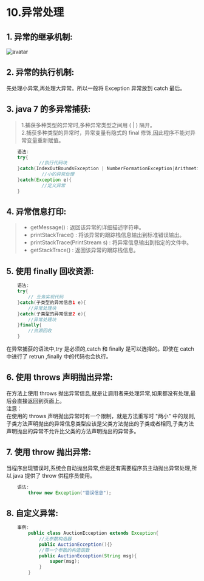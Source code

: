 # 10.异常处理

## 1. 异常的继承机制:

![avatar](../../.gitbook/assets/yi-chang-ti-xi.png)

## 2. 异常的执行机制:

先处理小异常,再处理大异常。所以一般将 Exception 异常放到 catch 最后。

## 3. java 7 的多异常捕获:

> 1.捕获多种类型的异常时,多种异常类型之间用 \( \| \) 隔开。  
> 2.捕获多种类型的异常时，异常变量有隐式的 final 修饰,因此程序不能对异常变量重新赋值。

```java
    语法:
    try{
            //执行代码块
    }catch(IndexOutBoundsException | NumberFormationException|Arithmetiception ie){
             //小的异常处理
    }catch(Exception e){
             //定义异常
    }
```

## 4. 异常信息打印:

> * getMessage\(\) : 返回该异常的详细描述字符串。
> * printStackTrace\(\) : 将该异常的跟踪栈信息输出到标准错误输出。
> * printStackTrace\(PrintStream s\) : 将异常信息输出到指定的文件中。
> * getStackTrace\(\) : 返回该异常的跟踪栈信息。

## 5. 使用 finally 回收资源:

```java
    语法:
    try{
        // 业务实现代码
    }catch(子类型的异常信息1 e){
        //异常处理块
    }catch(子类型的异常信息2 e){
        //异常处理块
    }finally{
        //资源回收
    }
```

在异常捕获的语法中,try 是必须的,catch 和 finally 是可以选择的。即使在 catch 中进行了 retrun ,finally 中的代码也会执行。

## 6. 使用 throws 声明抛出异常:

在方法上使用 throws 抛出异常信息,就是让调用者来处理异常,如果都没有处理,最后会直接返回到页面上。  
注意：  
在使用的 throws 声明抛出异常时有一个限制，就是方法重写时 "两小" 中的规则,子类方法声明抛出的异常信息类型应该是父类方法抛出的子类或者相同,子类方法声明抛出的异常不允许比父类的方法声明抛出的异常多。

## 7. 使用 throw 抛出异常:

当程序出现错误时,系统会自动抛出异常,但是还有需要程序员主动抛出异常处理,所以 java 提供了 throw 供程序员使用。

```java
    语法:
        throw new Exception("错误信息");
```

## 8. 自定义异常:

```java
    事例:
        public class AuctionEcception extends Exception{
            //无参数构造器
            public AuctionEcception(){}
            //带一个参数的构造函数
            public AuctionEcception(String msg){
                super(msg);
            }
        }
```

